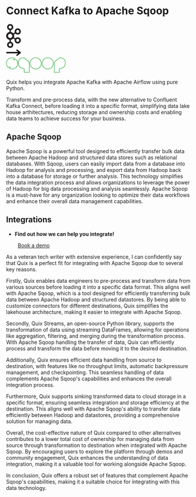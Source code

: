 # Connect Kafka to Apache Sqoop

<div class="connect-images cards blog-grid-card" markdown>
<div>
<img src="../images/kafka_logo.png" width="40px" />
</div>
<div>
<img src="../images/arrow.svg" width="40px" />
</div>
<div>
<img src="./images/apache-sqoop_1.jpg" />
</div>
</div>

Quix helps you integrate Apache Kafka with Apache Airflow using pure Python.

Transform and pre-process data, with the new alternative to Confluent Kafka Connect, before loading it into a specific format, simplifying data lake house arthitectures, reducing storage and ownership costs and enabling data teams to achieve success for your business.

## Apache Sqoop

Apache Sqoop is a powerful tool designed to efficiently transfer bulk data between Apache Hadoop and structured data stores such as relational databases. With Sqoop, users can easily import data from a database into Hadoop for analysis and processing, and export data from Hadoop back into a database for storage or further analysis. This technology simplifies the data integration process and allows organizations to leverage the power of Hadoop for big data processing and analysis seamlessly. Apache Sqoop is a must-have for any organization looking to optimize their data workflows and enhance their overall data management capabilities.

## Integrations

<div class="grid cards" markdown>

- __Find out how we can help you integrate!__

    <a class="md-button md-button--primary" href="https://share.hsforms.com/1iW0TmZzKQMChk0lxd_tGiw4yjw2?__hstc=175542013.2303933fbd746c0ac86d9ccbe9bc9100.1728383268831.1729603416735.1729620918855.31&__hssc=175542013.1.1729620918855&__hsfp=2132701734" target="_blank" style="margin:.5rem;">Book a demo</a>

</div>


As a veteran tech writer with extensive experience, I can confidently say that Quix is a perfect fit for integrating with Apache Sqoop due to several key reasons. 

Firstly, Quix enables data engineers to pre-process and transform data from various sources before loading it into a specific data format. This aligns well with Apache Sqoop, which is a tool designed for efficiently transferring bulk data between Apache Hadoop and structured datastores. By being able to customize connectors for different destinations, Quix simplifies the lakehouse architecture, making it easier to integrate with Apache Sqoop.

Secondly, Quix Streams, an open-source Python library, supports the transformation of data using streaming DataFrames, allowing for operations like aggregation, filtering, and merging during the transformation process. With Apache Sqoop handling the transfer of data, Quix can efficiently process and transform the data before moving it to the desired destination.

Additionally, Quix ensures efficient data handling from source to destination, with features like no throughput limits, automatic backpressure management, and checkpointing. This seamless handling of data complements Apache Sqoop's capabilities and enhances the overall integration process.

Furthermore, Quix supports sinking transformed data to cloud storage in a specific format, ensuring seamless integration and storage efficiency at the destination. This aligns well with Apache Sqoop's ability to transfer data efficiently between Hadoop and datastores, providing a comprehensive solution for managing data.

Overall, the cost-effective nature of Quix compared to other alternatives contributes to a lower total cost of ownership for managing data from source through transformation to destination when integrated with Apache Sqoop. By encouraging users to explore the platform through demos and community engagement, Quix enhances the understanding of data integration, making it a valuable tool for working alongside Apache Sqoop. 

In conclusion, Quix offers a robust set of features that complement Apache Sqoop's capabilities, making it a suitable choice for integrating with this data technology.

